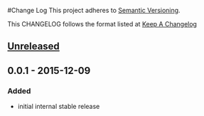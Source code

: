 #Change Log
This project adheres to [Semantic Versioning](http://semver.org/).

This CHANGELOG follows the format listed at [Keep A Changelog](http://keepachangelog.com/)

## [Unreleased][unreleased]

## 0.0.1 - 2015-12-09

### Added
- initial internal stable release

[unreleased]: https://github.com/yieldbot/ybsensu/compare/0.0.1....HEAD
